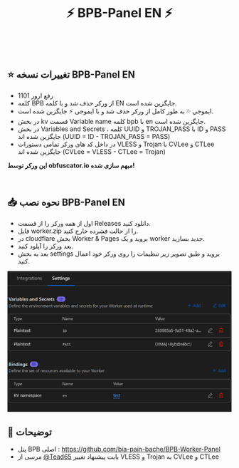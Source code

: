 <h1 align="center">⚡ BPB-Panel EN ⚡</h1>
<p align="center">
  <img src="">
</p>
<br>

## ⭐ تغییرات نسخه BPB-Panel EN

- رفع ارور 1101
- کلمه BPB از ورکر حذف شد و با کلمه EN جایگزین شده است.
- ایموجی 💦 به طور کامل از ورکر حذف شد و با ایموجی ⚡ جایگزین شده است.
- در بخش kv قسمت Variable name کلمه bpb با en جایگزین شده است.
- در بخش Variables and Secrets ، کلمه UUID و TROJAN_PASS با ID و PASS جایگزین شده اند (UUID = ID - TROJAN_PASS = PASS)
- در داخل کد های ورکر تمامی دستورات VLESS و Trojan با CVLee و CTLee جایگزین شده اند (CVLee = VLESS - CTLee = Trojan)

**این ورکر توسط obfuscator.io مبهم سازی شده!**
<br>

<br>

## 📥 نحوه نصب BPB-Panel EN
- اول از همه ورکر را از قسمت Releases دانلود کنید.
- فایل worker.zip را از حالت فشرده خارج کنید.
- در cloudflare بخش Worker & Pages بروید و یک worker جدید بسازید.
- بعد ورکر را آپلود کنید.
- بعد به بخش settings بروید و طبق تصویر زیر تنظیمات را روی ورکر خود اعمال کنید.


<p align="center">
  <img src="images/1.png">
</p>


## 📜 توضیحات
- پنل BPB اصلی : https://github.com/bia-pain-bache/BPB-Worker-Panel
- مرسی از [@Tead65](https://github.com/Tead65) بابت پیشنهاد تغییر VLESS و Trojan به CVLee و CTLee

<br>

